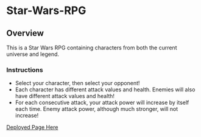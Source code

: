 # Star-Wars-RPG
## Overview
This is a Star Wars RPG containing characters from both the current universe and legend.

### Instructions
* Select your character, then select your opponent!
* Each character has different attack values and health.  Enemies will also have different attack values and health!
* For each consecutive attack, your attack power will increase by itself each time.  Enemy attack power, although much stronger, will not increase!


[Deployed Page Here](https://aale12.github.io/Projects/star-wars-rgp/index.html)
